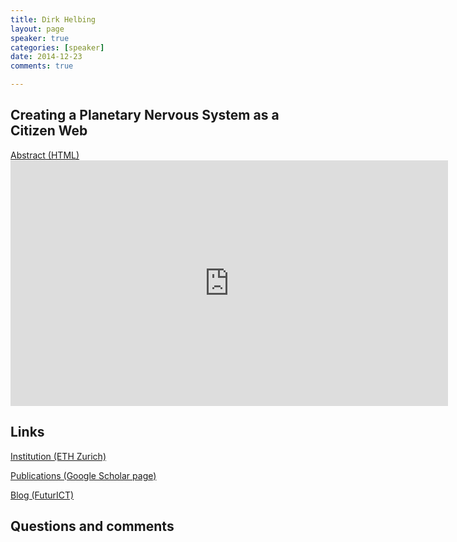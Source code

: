 ```yaml
---
title: Dirk Helbing
layout: page
speaker: true
categories: [speaker]
date: 2014-12-23
comments: true

---
```


## Creating a Planetary Nervous System as a Citizen Web

<div class="button-section">
  <a class="btn btn-default" href="../dirk-abstract" target="_blank">Abstract (HTML)</a>
</div>

<div>
  <iframe width="700" height="393" src="https://www.youtube.com/embed/kvnkoT4CLNk" frameborder="0" allowfullscreen></iframe>
</div>

## Links

[Institution (ETH Zurich)](http://www.coss.ethz.ch)

[Publications (Google Scholar page)](http://scholar.google.com/citations?user=ebrNfPAAAAAJ&hl=en)

[Blog (FuturICT)](http://www.futurict.blogspot.be/)

## Questions and comments




